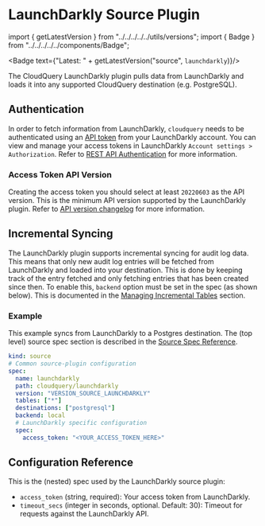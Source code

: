 # LaunchDarkly Source Plugin

import { getLatestVersion } from "../../../../../utils/versions";
import { Badge } from "../../../../../components/Badge";

<Badge text={"Latest: " + getLatestVersion("source", `launchdarkly`)}/>

The CloudQuery LaunchDarkly plugin pulls data from LaunchDarkly and loads it into any supported CloudQuery destination (e.g. PostgreSQL).

## Authentication

In order to fetch information from LaunchDarkly, `cloudquery` needs to be authenticated using an [API token](https://docs.launchdarkly.com/home/account-security/api-access-tokens) from your LaunchDarkly account. You can view and manage your access tokens in LaunchDarkly `Account settings > Authorization`. Refer to [REST API Authentication](https://apidocs.launchdarkly.com/#section/Overview/Authentication) for more information.

### Access Token API Version

Creating the access token you should select at least `20220603` as the API version. This is the minimum API version supported by the LaunchDarkly plugin. Refer to [API version changelog](https://apidocs.launchdarkly.com/#section/Overview/Versioning) for more information.

## Incremental Syncing

The LaunchDarkly plugin supports incremental syncing for audit log data. This means that only new audit log entries will be fetched from LaunchDarkly and loaded into your destination. This is done by keeping track of the entry fetched and only fetching entries that has been created since then.
To enable this, `backend` option must be set in the spec (as shown below). This is documented in the [Managing Incremental Tables](/docs/advanced-topics/managing-incremental-tables) section.

### Example

This example syncs from LaunchDarkly to a Postgres destination. The (top level) source spec section is described in the [Source Spec Reference](/docs/reference/source-spec).

```yaml
kind: source
# Common source-plugin configuration
spec:
  name: launchdarkly
  path: cloudquery/launchdarkly
  version: "VERSION_SOURCE_LAUNCHDARKLY"
  tables: ["*"]
  destinations: ["postgresql"]
  backend: local
  # LaunchDarkly specific configuration
  spec:
    access_token: "<YOUR_ACCESS_TOKEN_HERE>"
```

## Configuration Reference

This is the (nested) spec used by the LaunchDarkly source plugin:

- `access_token` (string, required):
  Your access token from LaunchDarkly.
- `timeout_secs` (integer in seconds, optional. Default: 30):
  Timeout for requests against the LaunchDarkly API.
